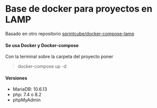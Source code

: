 # Base de docker para proyectos en LAMP 
Basado en otro repositorio [sprintcube/docker-compose-lamp](https://github.com/sprintcube/docker-compose-lamp)

#### Se usa Docker y Docker-compose

Con la terminal sobre la carpeta del proyecto poner 

> docker-compose up -d

#### Versiones

- MariaDB: 10.6.13
- php: 7.4 o 8.2
- phpMyAdmin